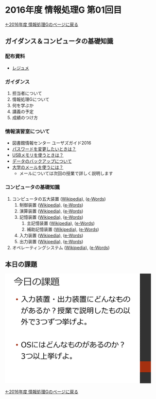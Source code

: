 #  2016年度 情報処理G 第01回目

[←2016年度 情報処理Gのページに戻る](#!lecture/2016infoG.md)

## ガイダンス＆コンピュータの基礎知識

### 配布資料

- [レジュメ](01/01resume.pdf)

### ガイダンス

1. 担当者について
2. 情報処理Gについて
3. 何を学ぶか
4. 講義の予定
5. 成績のつけ方

### 情報演習室について

- 図書館情報センター ユーザズガイド2016
- [パスワードを変更したいときは？](https://nais.notredame.ac.jp/its/guide/chpass.html)
- [USBメモリを使うときは？](https://nais.notredame.ac.jp/its/guide/usb.html)
- [データのバックアップについて](https://nais.notredame.ac.jp/its/guide/backup.html)
- [大学のメールを使うには？](https://nais.notredame.ac.jp/its/guide/howtomail.html)
	- メールについては次回の授業で詳しく説明します

### コンピュータの基礎知識

1. コンピュータの五大装置 ([Wikipedia](https://ja.wikipedia.org/wiki/%E3%82%B3%E3%83%B3%E3%83%94%E3%83%A5%E3%83%BC%E3%82%BF%E3%81%AE5%E5%A4%A7%E8%A3%85%E7%BD%AE)), ([e-Words](http://e-words.jp/w/%E3%82%B3%E3%83%B3%E3%83%94%E3%83%A5%E3%83%BC%E3%82%BF%E3%81%AE%E4%BA%94%E5%A4%A7%E8%A3%85%E7%BD%AE.html))
	1. 制御装置 ([Wikipedia](https://ja.wikipedia.org/wiki/%E5%88%B6%E5%BE%A1%E8%A3%85%E7%BD%AE)), ([e-Words](http://e-words.jp/w/%E5%88%B6%E5%BE%A1%E8%A3%85%E7%BD%AE.html))
	2. 演算装置 ([Wikipedia](https://ja.wikipedia.org/wiki/%E6%BC%94%E7%AE%97%E8%A3%85%E7%BD%AE)), ([e-Words](http://e-words.jp/w/ALU.html))
	3. 記憶装置 ([Wikipedia](https://ja.wikipedia.org/wiki/%E8%A8%98%E6%86%B6%E8%A3%85%E7%BD%AE)), ([e-Words](http://e-words.jp/w/%E8%A8%98%E6%86%B6%E8%A3%85%E7%BD%AE.html))
		1. 主記憶装置 ([Wikipedia](https://ja.wikipedia.org/wiki/%E4%B8%BB%E8%A8%98%E6%86%B6%E8%A3%85%E7%BD%AE)), ([e-Words](http://e-words.jp/w/%E3%83%A1%E3%82%A4%E3%83%B3%E3%83%A1%E3%83%A2%E3%83%AA.html))
		2. 補助記憶装置 ([Wikipedia](https://ja.wikipedia.org/wiki/%E8%A3%9C%E5%8A%A9%E8%A8%98%E6%86%B6%E8%A3%85%E7%BD%AE)), ([e-Words](http://e-words.jp/w/%E3%82%B9%E3%83%88%E3%83%AC%E3%83%BC%E3%82%B8.html))
	4. 入力装置 ([Wikipedia](https://ja.wikipedia.org/wiki/%E5%85%A5%E5%87%BA%E5%8A%9B)), ([e-Words](http://e-words.jp/w/%E5%85%A5%E5%8A%9B%E8%A3%85%E7%BD%AE.html))
	5. 出力装置 ([Wikipedia](https://ja.wikipedia.org/wiki/%E5%85%A5%E5%87%BA%E5%8A%9B)), ([e-Words](http://e-words.jp/w/%E5%87%BA%E5%8A%9B%E8%A3%85%E7%BD%AE.html))
2. オペレーティングシステム ([Wikipedia](https://ja.wikipedia.org/wiki/%E3%82%AA%E3%83%9A%E3%83%AC%E3%83%BC%E3%83%86%E3%82%A3%E3%83%B3%E3%82%B0%E3%82%B7%E3%82%B9%E3%83%86%E3%83%A0)), ([e-Words](http://e-words.jp/w/OS.html))

## 本日の課題

![](01/kadai01.png)

[←2016年度 情報処理Gのページに戻る](#!lecture/2016infoG.md)